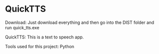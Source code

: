 # QuickTTS

Download: Just download everything and then go into the DIST folder and run quick_tts.exe

QuickTTS: This is a text to speech app.

Tools used for this project: Python
